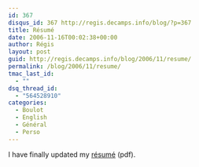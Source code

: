 ```yaml
---
id: 367
disqus_id: 367 http://regis.decamps.info/blog/?p=367
title: Résumé
date: 2006-11-16T00:02:38+00:00
author: Régis
layout: post
guid: http://regis.decamps.info/blog/2006/11/resume/
permalink: /blog/2006/11/resume/
tmac_last_id:
  - ""
dsq_thread_id:
  - "564528910"
categories:
  - Boulot
  - English
  - Général
  - Perso
---
```

I have finally updated my [résumé](http://regis.decamps.info/cv/cv-en.pdf) (pdf).

